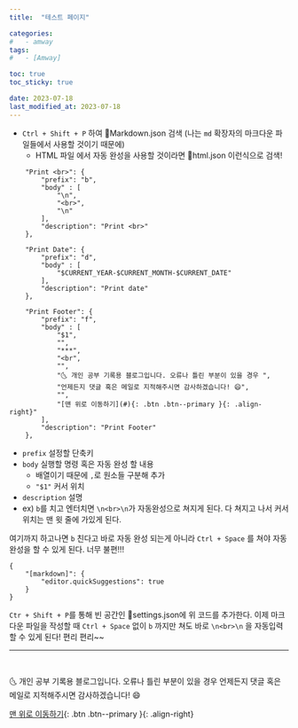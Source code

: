 ```yaml
---
title:  "테스트 페이지" 

categories:
#   - amway
tags:
#   - [Amway]

toc: true
toc_sticky: true

date: 2023-07-18
last_modified_at: 2023-07-18
---
```


- `Ctrl + Shift + P` 하여 📄Markdown.json 검색 (나는 `md` 확장자의 마크다운 파일들에서 사용할 것이기 때문에)
  - HTML 파일 에서 자동 완성을 사용할 것이라면 📄html.json 이런식으로 검색!

```
	"Print <br>": {
		"prefix": "b",
		"body" : [
			"\n",
			"<br>",
			"\n"
		],
		"description": "Print <br>"
	},

	"Print Date": {
		"prefix": "d",
		"body" : [
			"$CURRENT_YEAR-$CURRENT_MONTH-$CURRENT_DATE"
		],
		"description": "Print date"
	},

	"Print Footer": {
		"prefix": "f",
		"body" : [
			"$1",
			"",
			"***",
			"<br",
			"",
			"🌜 개인 공부 기록용 블로그입니다. 오류나 틀린 부분이 있을 경우 ",
			"언제든지 댓글 혹은 메일로 지적해주시면 감사하겠습니다! 😄",
			"",
			"[맨 위로 이동하기](#){: .btn .btn--primary }{: .align-right}"
		],
		"description": "Print Footer"
	},
```

- `prefix` 설정할 단축키
- `body` 실행할 명령 혹은 자동 완성 할 내용
  - 배열이기 때문에 `,`로 원소들 구분해 추가
  - `"$1"` 커서 위치
- `description` 설명
- ex) `b`를 치고 엔터치면 `\n<br>\n`가 자동완성으로 쳐지게 된다. 다 쳐지고 나서 커서 위치는 맨 윗 줄에 가있게 된다.

여기까지 하고나면 `b` 친다고 바로 자동 완성 되는게 아니라 `Ctrl + Space` 를 쳐야 자동 완성을 할 수 있게 된다. 너무 불편!!!

```
{
    "[markdown]": {
        "editor.quickSuggestions": true
    }
}
```

`Ctr + Shift + P`를 통해 빈 공간인 📄settings.json에 위 코드를 추가한다. 이제 마크다운 파일을 작성할 때 `Ctrl + Space` 없이 `b` 까지만 쳐도 바로 `\n<br>\n` 을 자동입력 할 수 있게 된다! 편리 편리~~



***
<br>

🌜 개인 공부 기록용 블로그입니다. 오류나 틀린 부분이 있을 경우 
언제든지 댓글 혹은 메일로 지적해주시면 감사하겠습니다! 😄

[맨 위로 이동하기](#){: .btn .btn--primary }{: .align-right}